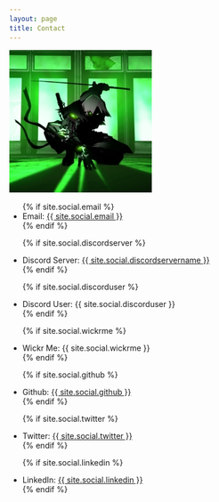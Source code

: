 ```yaml
---
layout: page
title: Contact
---
```


![](/assets/ninja2.jpg)

<ul>
  {% if site.social.email %}
    <li>
      Email: <a href="mailto:{{ site.social.email }}"><span>{{ site.social.email }}</span></a>
    </li>
  {% endif %}

  {% if site.social.discordserver %}
    <li>
      Discord Server: <a href="https://discord.gg/{{ site.social.discordserver }}"><span>{{ site.social.discordservername }}</span></a>
    </li>
  {% endif %}

  {% if site.social.discorduser %}
    <li>
      Discord User: {{ site.social.discorduser }}
    </li>
  {% endif %}

  {% if site.social.wickrme %}
    <li>
      Wickr Me: {{ site.social.wickrme }}
    </li>
  {% endif %}

  {% if site.social.github %}
    <li>
      Github: <a href="https://github.com/{{ site.social.github }}"><span>{{ site.social.github }}</span></a>
    </li>
  {% endif %}
  
  {% if site.social.twitter %}
    <li>
      Twitter: <a href="https://twitter.com/{{ site.social.twitter }}"><span>{{ site.social.twitter }}</span></a>
    </li>
  {% endif %}

  {% if site.social.linkedin %}
    <li>
      LinkedIn: <a href="https://linkedin.com/in/{{ site.social.linkedin }}"><span>{{ site.social.linkedin }}</span></a>
    </li>
  {% endif %}
</ul>
